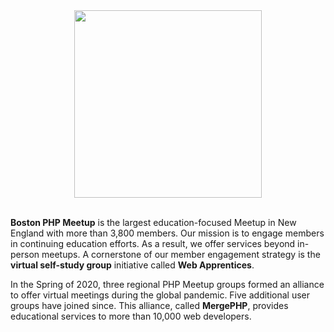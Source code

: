 <div id="header" align="center">
  <img src="https://webapprentices.org/wp-content/uploads/2020/02/boston_php_meetup.png" width="300"/>
</div>

<br>

<p><strong>Boston PHP Meetup</strong> is the largest education-focused Meetup in New England with more than 3,800 members. Our mission is to engage members in continuing education efforts. As a result, we offer services beyond in-person meetups. A cornerstone of our member engagement strategy is the <strong>virtual self-study group</strong> initiative called <strong>Web Apprentices</strong>.</p>

<p>In the Spring of 2020, three regional PHP Meetup groups formed an alliance to offer virtual meetings during the global pandemic. Five additional user groups have joined since. This alliance, called <strong>MergePHP</strong>, provides educational services to more than 10,000 web developers.</p>
